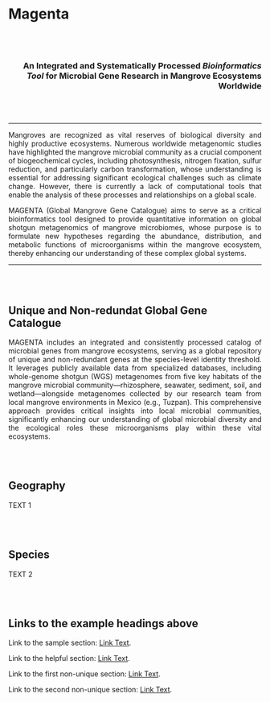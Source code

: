 # Magenta

<div align="right">
  
<br><br>
### An Integrated and Systematically Processed _Bioinformatics Tool_ for Microbial Gene Research in Mangrove Ecosystems Worldwide
<br><br>

</div>

---
<div align="justify">

Mangroves are recognized as vital reserves of biological diversity and highly productive ecosystems. Numerous worldwide metagenomic studies have highlighted the mangrove microbial community as a crucial component of biogeochemical cycles, including photosynthesis, nitrogen fixation, sulfur reduction, and particularly carbon transformation, whose understanding is essential for addressing significant ecological challenges such as climate change. However, there is currently a lack of computational tools that enable the analysis of these processes and relationships on a global scale.

MAGENTA (Global Mangrove Gene Catalogue) aims to serve as a critical bioinformatics tool designed to provide quantitative information on global shotgun metagenomics of mangrove microbiomes, whose purpose is to formulate new hypotheses regarding the abundance, distribution, and metabolic functions of microorganisms within the mangrove ecosystem, thereby enhancing our understanding of these complex global systems.

</div>

---
<br><br>
## Unique and Non-redundat Global Gene Catalogue

<div align="justify">

MAGENTA includes an integrated and consistently processed catalog of microbial genes from mangrove ecosystems, serving as a global repository of unique and non-redundant genes at the species-level identity threshold. It leverages publicly available data from specialized databases, including whole-genome shotgun (WGS) metagenomes from five key habitats of the mangrove microbial community—rhizosphere, seawater, sediment, soil, and wetland—alongside metagenomes collected by our research team from local mangrove environments in Mexico (e.g., Tuzpan). This comprehensive approach provides critical insights into local microbial communities, significantly enhancing our understanding of global microbial diversity and the ecological roles these microorganisms play within these vital ecosystems.

</div>

<br><br>

## Geography

TEXT 1

<br><br>

## Species

TEXT 2

<br><br>

## Links to the example headings above

Link to the sample section: [Link Text](#sample-section).

Link to the helpful section: [Link Text](#thisll--be-a-helpful-section-about-the-greek-letter-Θ).

Link to the first non-unique section: [Link Text](#this-heading-is-not-unique-in-the-file).

Link to the second non-unique section: [Link Text](#this-heading-is-not-unique-in-the-file-1).
